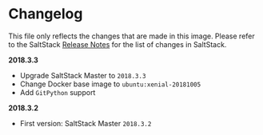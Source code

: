 # Changelog

This file only reflects the changes that are made in this image.
Please refer to the SaltStack [Release Notes](https://docs.saltstack.com/en/develop/topics/releases/2018.3.3.html) for the list of changes in SaltStack.

**2018.3.3**

- Upgrade SaltStack Master to `2018.3.3`
- Change Docker base image to `ubuntu:xenial-20181005`
- Add `GitPython` support

**2018.3.2**

- First version: SaltStack Master `2018.3.2`
